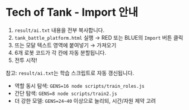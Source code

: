 # Tech of Tank - Import 안내

1) `result/ai.txt` 내용을 전부 복사합니다.
2) `tank_battle_platform.html` 실행 → RED 또는 BLUE의 `Import` 버튼 클릭
3) 뜨는 모달 텍스트 영역에 붙여넣기 → 가져오기
4) 6개 로봇 코드가 각 칸에 자동 분할됩니다.
5) 전투 시작!

참고: `result/ai.txt`는 학습 스크립트로 자동 갱신됩니다.
- 역할 동시 탐색: `GENS=16 node scripts/train_roles.js`
- 간단 탐색: `GENS=8 node scripts/train2.js`
- 더 강한 모델: `GENS=24~40` 이상으로 늘리되, 시간/자원 제약 고려
